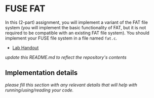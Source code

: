 # FUSE FAT
In this (2-part) assignment, you will implement a variant of the FAT file system (you will implement the basic functionality of FAT, but it is not required to be compatible with an existing FAT file system). You should implement your FUSE file system in a file named `fat.c`.
 * [Lab Handout](http://cs.williams.edu/~jannen/teaching/s19/cs333/labs/fuse/fuse_fat1.html)

_update this README.md to reflect the repository's contents_

## Implementation details

_please fill this section with any relevant details that will help with running/using/reading your code._
